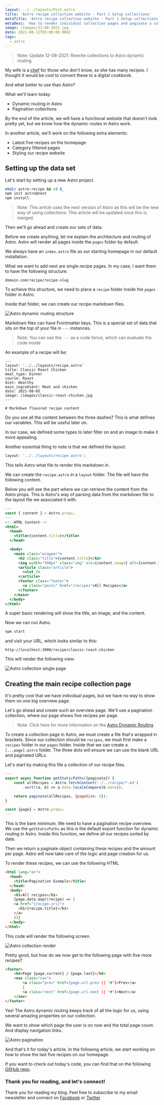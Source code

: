 ```yaml
---
layout: ../../layouts/Post.astro
title: 'Astro recipe collection website - Part 1 Setup collections'
metaTitle: 'Astro recipe collection website - Part 1 Setup collections'
metaDesc: 'How to render individual collection pages and paginate a collection in Astro'
image: /images/12-08-2021.jpg
date: 2021-08-12T03:00:00.000Z
tags:
  - astro
---
```


> Note: Update 12-08-2021: Rewrite collections to Astro dynamic routing

My wife is a [chef](https://www.chefnicoleshort.com/) for those who don't know, so she has many recipes.
I thought it would be cool to convert these to a digital cookbook.

And what better to use than Astro?

What we'll learn today:

- Dynamic routing in Astro
- Pagination collections

By the end of the article, we will have a functional website that doesn't look pretty yet, but we know how the dynamic routes in Astro work.

In another article, we'll work on the following extra elements:

- Latest five recipes on the homepage
- Category filtered pages
- Styling our recipe website

## Setting up the data set

Let's start by setting up a new Astro project.

```bash
mkdir astro-recipe && cd $_
npm init astro@next
npm install
```

> Note: This article uses the next version of Astro as this will be the new way of using collections. This article will be updated once this is merged.

Then we'll go ahead and create our sets of data.

Before we create anything, let me explain the architecture and routing of Astro. Astro will render all pages inside the `pages` folder by default.

We always have an `index.astro` file as our starting homepage in our default installation.

What we want to add next are single recipe pages. In my case, I want them to have the following structure:

```
domain.com/recipe/recipe-slug
```

To achieve this structure, we need to place a `recipe` folder inside the `pages` folder in Astro.

Inside that folder, we can create our recipe markdown files.

![Astro dynamic routing structure](https://cdn.hashnode.com/res/hashnode/image/upload/v1628754991888/IANxJKhL7.png)

Markdown files can have Frontmatter keys. This is a special set of data that sits on the top of your file in `---` instances.

> Note: You can see the `---` as a code fence, which can evaluate the code inside

An example of a recipe will be:

```text
---
layout: '../../layouts/recipe.astro'
title: Classic Roast Chicken
meal_type: Dinner
course: Roast
diet: Healthy
main_ingredient: Meat and chicken
date: 2021-08-05
image: /images/classic-roast-chicken.jpg
---

# Markdown flavored recipe content
```

Do you see all the content between the three dashes? This is what defines our variables.
This will be useful later on.

In our case, we defined some types to later filter on and an image to make it more appealing.

Another essential thing to note is that we defined the layout.

```jsx
layout: '../../layouts/recipe.astro';
```

This tells Astro what file to render this markdown in.

We can create the `recipe.astro` in a `layout` folder.
The file will have the following content.

Below you will see the part where we can retrieve the content from the Astro props.
This is Astro's way of parsing data from the markdown file to the layout file we associated it with.

```jsx
---
const { content } = Astro.props;
---
<!--HTML Content-->
<html>
  <head>
    <title>{content.title}</title>
  </head>

  <body>
    <main class="wrapper">
      <h2 class="title">{content.title}</h2>
      <img width="500px" class="img" src={content.image} alt={content.title}>
      <article class="article">
        <slot />
      </article>
      <footer class="footer">
        <a class="posts" href="/recipes">All Recipes</a>
      </footer>
    </main>
  </body>
</html>
```

A super basic rendering will show the title, an image, and the content.

Now we can run Astro.

```bash
npm start
```

and visit your URL, which looks similar to this:

```text
http://localhost:3000/recipe/classic-roast-chicken
```

This will render the following view:

![Astro collection single page](https://cdn.hashnode.com/res/hashnode/image/upload/v1628162264577/lum4jP5tj.png)

## Creating the main recipe collection page

It's pretty cool that we have individual pages, but we have no way to show them on one big overview page.

Let's go ahead and create such an overview page.
We'll use a pagination collection, where our page shows five recipes per page.

> Note: Click here for more information on the [Astro Dynamic Routing](https://docs.astro.build/core-concepts/routing/#dynamic-routes).

To create a collection page in Astro, we must create a file that's wrapped in brackets. Since our collection should be `recipes`, we must first make a `recipes` folder in our `pages` folder.
Inside that we can create a `[...page].astro` folder.
The three dots will ensure we can use the blank URL and paginated URLs.

Let's start by making this file a collection of our recipe files.

```jsx
---
export async function getStaticPaths({paginate}) {
    const allRecipes = Astro.fetchContent('./../recipe/*.md')
        .sort((a, b) => a.date.localeCompare(b.date));

    return paginate(allRecipes, {pageSize: 5});
}

const {page} = Astro.props;
---
```

This is the bare minimum. We need to have a pagination recipe overview.
We use the `getStaticPaths` as this is the default export function for dynamic routing in Astro.
Inside this function, we define all our recipes sorted by date.

Then we return a paginate object containing these recipes and the amount per page.
Astro will now take care of the logic and page creation for us.

To render these recipes, we can use the following HTML

```html
<html lang="en">
  <head>
    <title>Pagination Example</title>
  </head>
  <body>
    <h1>All recipes</h1>
    {page.data.map((recipe) => (
    <a href="{recipe.url}">
      <h1>{recipe.title}</h1>
    </a>
    ))}
  </body>
</html>
```

This code will render the following screen.

![Astro collection render](https://cdn.hashnode.com/res/hashnode/image/upload/v1628163425639/A8VqRMQ-9.png)

Pretty good, but how do we now get to the following page with five more recipes?

```html
<footer>
    <h4>Page {page.current} / {page.last}</h4>
    <nav class="nav">
        <a class="prev" href={page.url.prev || '#'}>Prev</a>
        |
        <a class="next" href={page.url.next || '#'}>Next</a>
    </nav>
</footer>
```

Yes! The Astro dynamic routing keeps track of all the logic for us, using several amazing properties on our collection.

We want to show which page the user is on now and the total page count. And display navigation links.

![Astro pagination](https://cdn.hashnode.com/res/hashnode/image/upload/v1628163599739/mvRYJd-qF.png)

And that's it for today's article. In the following article, we start working on how to show the last five recipes on our homepage.

If you want to check out today's code, you can find that on the following [GitHub repo](https://github.com/rebelchris/astro-recipe-website/tree/part-1-setup).

### Thank you for reading, and let's connect!

Thank you for reading my blog. Feel free to subscribe to my email newsletter and connect on [Facebook](https://www.facebook.com/DailyDevTipsBlog) or [Twitter](https://twitter.com/DailyDevTips1)

